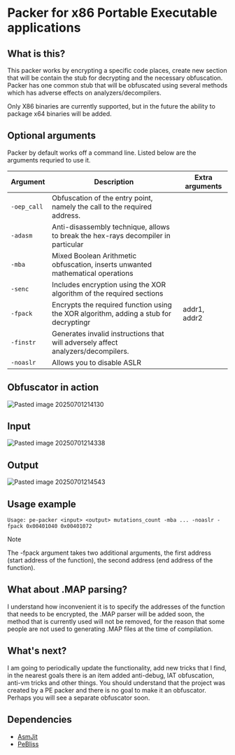 # Packer for x86 Portable Executable applications 

## What is this?
This packer works by encrypting a specific code places, create new section that will be contain the stub for decrypting and the necessary obfuscation. \
Packer has one common stub that will be obfuscated using several methods which has adverse effects on analyzers/decompilers.

Only X86 binaries are currently supported, but in the future the ability to package x64 binaries will be added.

## Optional arguments
Packer by default works off a command line. Listed below are the arguments requried to use it.

| Argument    | Description                                                                           | Extra arguments |
| ----------- | ------------------------------------------------------------------------------------- | --------------- |
| `-oep_call` | Obfuscation of the entry point, namely the call to the required address.              |                 |
| `-adasm`    | Anti-disassembly technique, allows to break the hex-rays decompiler in particular     |                 |
| `-mba`      | Mixed Boolean Arithmetic obfuscation, inserts unwanted mathematical operations        |                 |
| `-senc`     | Includes encryption using the XOR algorithm of the required sections                  |                 |
| `-fpack`    | Encrypts the required function using the XOR algorithm, adding a stub for decryptingr | addr1, addr2    |
| `-finstr`   | Generates invalid instructions that will adversely affect analyzers/decompilers.      |                 |
| `-noaslr`   | Allows you to disable ASLR                                                            |                 |

## Obfuscator in action
![Pasted image 20250701214130](https://github.com/user-attachments/assets/c7589479-4a57-4cde-8d11-98b88a8b573b)

## Input
![Pasted image 20250701214338](https://github.com/user-attachments/assets/5145b480-4555-460c-ada2-bd2a56bec2b3)

## Output
![Pasted image 20250701214543](https://github.com/user-attachments/assets/4d9f3f37-c7cd-4153-849e-c5cd439787fd)

## Usage example
```commandline
Usage: pe-packer <input> <output> mutations_count -mba ... -noaslr -fpack 0x00401040 0x00401072
```

> [!NOTE]
> The -fpack argument takes two additional arguments, the first address (start address of the function), the second address (end address of the function).

## What about .MAP parsing?
I understand how inconvenient it is to specify the addresses of the function that needs to be encrypted, the .MAP parser will be added soon, the method that is currently used will not be removed, for the reason that some people are not used to generating .MAP files at the time of compilation.

## What's next?
I am going to periodically update the functionality, add new tricks that I find, in the nearest goals there is an item added anti-debug, IAT obfuscation, anti-vm tricks and other things. You should understand that the project was created by a PE packer and there is no goal to make it an obfuscator. Perhaps you will see a separate obfuscator soon.

## Dependencies

* [AsmJit](https://github.com/asmjit/asmjit)
* [PeBliss](https://github.com/BackupGGCode/portable-executable-library)
